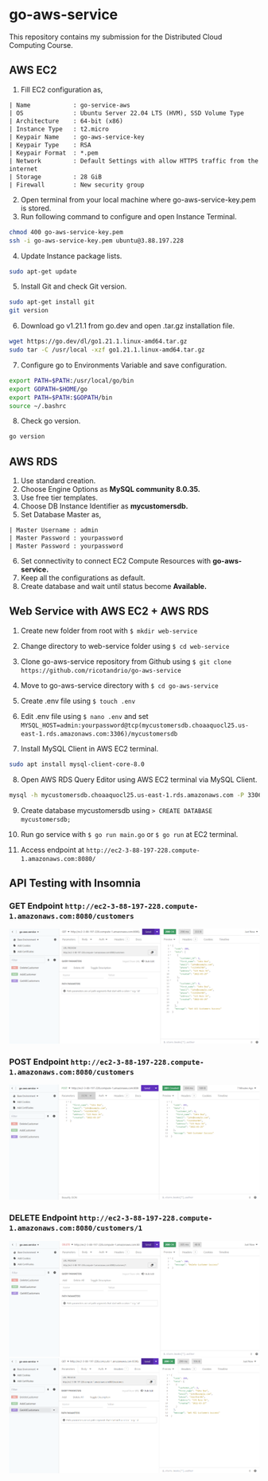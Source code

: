 # go-aws-service

This repository contains my submission for the Distributed Cloud Computing Course.

## AWS EC2

1. Fill EC2 configuration as,

```
| Name            : go-service-aws
| OS              : Ubuntu Server 22.04 LTS (HVM), SSD Volume Type
| Architecture    : 64-bit (x86)
| Instance Type   : t2.micro
| Keypair Name    : go-aws-service-key
| Keypair Type    : RSA
| Keypair Format  : *.pem
| Network         : Default Settings with allow HTTPS traffic from the internet
| Storage         : 28 GiB
| Firewall        : New security group
```

2. Open terminal from your local machine where go-aws-service-key.pem is stored.
3. Run following command to configure and open Instance Terminal.

```bash
chmod 400 go-aws-service-key.pem
ssh -i go-aws-service-key.pem ubuntu@3.88.197.228
```

4. Update Instance package lists.

```bash
sudo apt-get update
```

5. Install Git and check Git version.

```bash
sudo apt-get install git
git version
```

6. Download go v1.21.1 from go.dev and open .tar.gz installation file.

```bash
wget https://go.dev/dl/go1.21.1.linux-amd64.tar.gz
sudo tar -C /usr/local -xzf go1.21.1.linux-amd64.tar.gz

```

7. Configure go to Environments Variable and save configuration.

```bash
export PATH=$PATH:/usr/local/go/bin
export GOPATH=$HOME/go
export PATH=$PATH:$GOPATH/bin
source ~/.bashrc
```

8. Check go version.

```bash
go version
```

## AWS RDS

1. Use standard creation.
2. Choose Engine Options as **MySQL community 8.0.35.**
3. Use free tier templates.
4. Choose DB Instance Identifier as **mycustomersdb.**
5. Set Database Master as,

```
| Master Username : admin
| Master Password : yourpassword
| Master Password : yourpassword
```

6. Set connectivity to connect EC2 Compute Resources with **go-aws-service.**
7. Keep all the configurations as default.
8. Create database and wait until status become **Available.**

## Web Service with AWS EC2 + AWS RDS

1. Create new folder from root with `$ mkdir web-service`

2. Change directory to web-service folder using `$ cd web-service`

3. Clone go-aws-service repository from Github using `$ git clone https://github.com/ricotandrio/go-aws-service`

4. Move to go-aws-service directory with `$ cd go-aws-service`

5. Create .env file using `$ touch .env`

6. Edit .env file using `$ nano .env` and set `MYSQL_HOST=admin:yourpassword@tcp(mycustomersdb.choaaquocl25.us-east-1.rds.amazonaws.com:3306)/mycustomersdb`

7. Install MySQL Client in AWS EC2 terminal.

```bash
sudo apt install mysql-client-core-8.0
```

8. Open AWS RDS Query Editor using AWS EC2 terminal via MySQL Client.

```bash
mysql -h mycustomersdb.choaaquocl25.us-east-1.rds.amazonaws.com -P 3306 -u admin -p
```

9. Create database mycustomersdb using `> CREATE DATABASE mycustomersdb;`

10. Run go service with `$ go run main.go` or `$ go run` at EC2 terminal.

11. Access endpoint at `http://ec2-3-88-197-228.compute-1.amazonaws.com:8080/`

## API Testing with Insomnia

### GET Endpoint `http://ec2-3-88-197-228.compute-1.amazonaws.com:8080/customers`

![alt text](./assets/get.png)

### POST Endpoint `http://ec2-3-88-197-228.compute-1.amazonaws.com:8080/customers`

![alt text](./assets/post.png)

### DELETE Endpoint `http://ec2-3-88-197-228.compute-1.amazonaws.com:8080/customers/1`

![alt text](./assets/delete.png)
![alt text](./assets/afterdelete.png)

